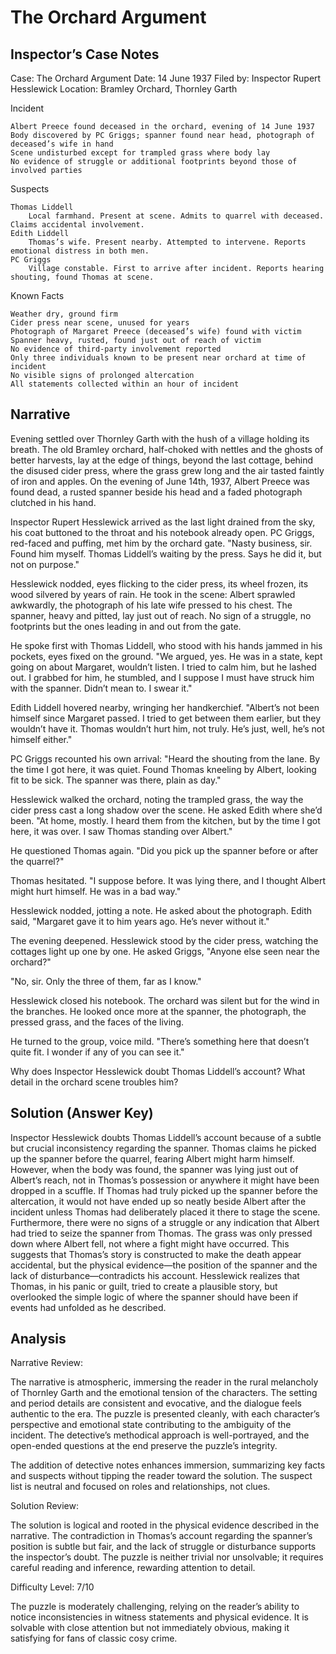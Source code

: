 # The Orchard Argument

## Inspector’s Case Notes

Case: The Orchard Argument
Date: 14 June 1937
Filed by: Inspector Rupert Hesslewick
Location: Bramley Orchard, Thornley Garth

Incident

    Albert Preece found deceased in the orchard, evening of 14 June 1937
    Body discovered by PC Griggs; spanner found near head, photograph of deceased’s wife in hand
    Scene undisturbed except for trampled grass where body lay
    No evidence of struggle or additional footprints beyond those of involved parties

Suspects

    Thomas Liddell
        Local farmhand. Present at scene. Admits to quarrel with deceased. Claims accidental involvement.
    Edith Liddell
        Thomas’s wife. Present nearby. Attempted to intervene. Reports emotional distress in both men.
    PC Griggs
        Village constable. First to arrive after incident. Reports hearing shouting, found Thomas at scene.

Known Facts

    Weather dry, ground firm
    Cider press near scene, unused for years
    Photograph of Margaret Preece (deceased’s wife) found with victim
    Spanner heavy, rusted, found just out of reach of victim
    No evidence of third-party involvement reported
    Only three individuals known to be present near orchard at time of incident
    No visible signs of prolonged altercation
    All statements collected within an hour of incident


## Narrative

Evening settled over Thornley Garth with the hush of a village holding its breath. The old Bramley orchard, half-choked with nettles and the ghosts of better harvests, lay at the edge of things, beyond the last cottage, behind the disused cider press, where the grass grew long and the air tasted faintly of iron and apples. On the evening of June 14th, 1937, Albert Preece was found dead, a rusted spanner beside his head and a faded photograph clutched in his hand.

Inspector Rupert Hesslewick arrived as the last light drained from the sky, his coat buttoned to the throat and his notebook already open. PC Griggs, red-faced and puffing, met him by the orchard gate. "Nasty business, sir. Found him myself. Thomas Liddell’s waiting by the press. Says he did it, but not on purpose."

Hesslewick nodded, eyes flicking to the cider press, its wheel frozen, its wood silvered by years of rain. He took in the scene: Albert sprawled awkwardly, the photograph of his late wife pressed to his chest. The spanner, heavy and pitted, lay just out of reach. No sign of a struggle, no footprints but the ones leading in and out from the gate.

He spoke first with Thomas Liddell, who stood with his hands jammed in his pockets, eyes fixed on the ground. "We argued, yes. He was in a state, kept going on about Margaret, wouldn’t listen. I tried to calm him, but he lashed out. I grabbed for him, he stumbled, and I suppose I must have struck him with the spanner. Didn’t mean to. I swear it."

Edith Liddell hovered nearby, wringing her handkerchief. "Albert’s not been himself since Margaret passed. I tried to get between them earlier, but they wouldn’t have it. Thomas wouldn’t hurt him, not truly. He’s just, well, he’s not himself either."

PC Griggs recounted his own arrival: "Heard the shouting from the lane. By the time I got here, it was quiet. Found Thomas kneeling by Albert, looking fit to be sick. The spanner was there, plain as day."

Hesslewick walked the orchard, noting the trampled grass, the way the cider press cast a long shadow over the scene. He asked Edith where she’d been. "At home, mostly. I heard them from the kitchen, but by the time I got here, it was over. I saw Thomas standing over Albert."

He questioned Thomas again. "Did you pick up the spanner before or after the quarrel?"

Thomas hesitated. "I suppose before. It was lying there, and I thought Albert might hurt himself. He was in a bad way."

Hesslewick nodded, jotting a note. He asked about the photograph. Edith said, "Margaret gave it to him years ago. He’s never without it."

The evening deepened. Hesslewick stood by the cider press, watching the cottages light up one by one. He asked Griggs, "Anyone else seen near the orchard?"

"No, sir. Only the three of them, far as I know."

Hesslewick closed his notebook. The orchard was silent but for the wind in the branches. He looked once more at the spanner, the photograph, the pressed grass, and the faces of the living.

He turned to the group, voice mild. "There’s something here that doesn’t quite fit. I wonder if any of you can see it."

Why does Inspector Hesslewick doubt Thomas Liddell’s account? What detail in the orchard scene troubles him?

## Solution (Answer Key)

Inspector Hesslewick doubts Thomas Liddell’s account because of a subtle but crucial inconsistency regarding the spanner. Thomas claims he picked up the spanner before the quarrel, fearing Albert might harm himself. However, when the body was found, the spanner was lying just out of Albert’s reach, not in Thomas’s possession or anywhere it might have been dropped in a scuffle. If Thomas had truly picked up the spanner before the altercation, it would not have ended up so neatly beside Albert after the incident unless Thomas had deliberately placed it there to stage the scene. Furthermore, there were no signs of a struggle or any indication that Albert had tried to seize the spanner from Thomas. The grass was only pressed down where Albert fell, not where a fight might have occurred. This suggests that Thomas’s story is constructed to make the death appear accidental, but the physical evidence—the position of the spanner and the lack of disturbance—contradicts his account. Hesslewick realizes that Thomas, in his panic or guilt, tried to create a plausible story, but overlooked the simple logic of where the spanner should have been if events had unfolded as he described.

## Analysis

Narrative Review:

The narrative is atmospheric, immersing the reader in the rural melancholy of Thornley Garth and the emotional tension of the characters. The setting and period details are consistent and evocative, and the dialogue feels authentic to the era. The puzzle is presented cleanly, with each character’s perspective and emotional state contributing to the ambiguity of the incident. The detective’s methodical approach is well-portrayed, and the open-ended questions at the end preserve the puzzle’s integrity.

The addition of detective notes enhances immersion, summarizing key facts and suspects without tipping the reader toward the solution. The suspect list is neutral and focused on roles and relationships, not clues.

Solution Review:

The solution is logical and rooted in the physical evidence described in the narrative. The contradiction in Thomas’s account regarding the spanner’s position is subtle but fair, and the lack of struggle or disturbance supports the inspector’s doubt. The puzzle is neither trivial nor unsolvable; it requires careful reading and inference, rewarding attention to detail.

Difficulty Level: 7/10

The puzzle is moderately challenging, relying on the reader’s ability to notice inconsistencies in witness statements and physical evidence. It is solvable with close attention but not immediately obvious, making it satisfying for fans of classic cosy crime.